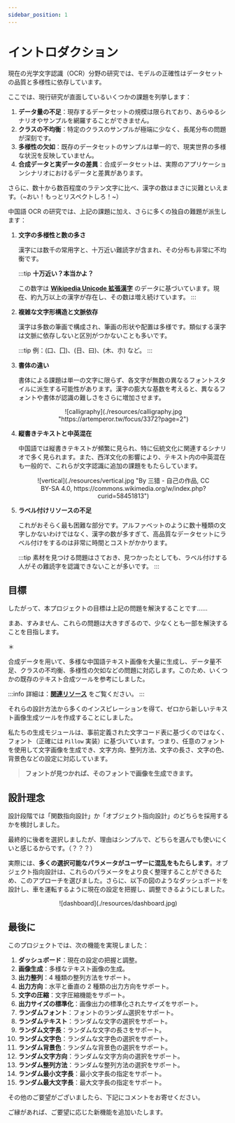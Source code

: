 ```yaml
---
sidebar_position: 1
---
```


# イントロダクション

現在の光学文字認識（OCR）分野の研究では、モデルの正確性はデータセットの品質と多様性に依存しています。

ここでは、現行研究が直面しているいくつかの課題を列挙します：

1. **データ量の不足**：現存するデータセットの規模は限られており、あらゆるシナリオやサンプルを網羅することができません。
2. **クラスの不均衡**：特定のクラスのサンプルが極端に少なく、長尾分布の問題が深刻です。
3. **多様性の欠如**：既存のデータセットのサンプルは単一的で、現実世界の多様な状況を反映していません。
4. **合成データと実データの差異**：合成データセットは、実際のアプリケーションシナリオにおけるデータと差異があります。

さらに、数十から数百程度のラテン文字に比べ、漢字の数はまさに災難といえます。（~おい！もっとリスペクトしろ！~）

中国語 OCR の研究では、上記の課題に加え、さらに多くの独自の難題が派生します：

1. **文字の多様性と数の多さ**

   漢字には数千の常用字と、十万近い難読字が含まれ、その分布も非常に不均衡です。

   :::tip
   **十万近い？本当かよ？**

   この数字は [**Wikipedia Unicode 拡張漢字**](https://zh.wikipedia.org/zh-tw/Wikipedia:Unicode%E6%89%A9%E5%B1%95%E6%B1%89%E5%AD%97) のデータに基づいています。現在、約九万以上の漢字が存在し、その数は増え続けています。
   :::

2. **複雑な文字形構造と文脈依存**

   漢字は多数の筆画で構成され、筆画の形状や配置は多様です。類似する漢字は文脈に依存しないと区別がつかないことも多いです。

   :::tip
   例：(口、囗)、(日、曰)、(木、朩) など。
   :::

3. **書体の違い**

   書体による課題は単一の文字に限らず、各文字が無数の異なるフォントスタイルに派生する可能性があります。漢字の膨大な基数を考えると、異なるフォントや書体が認識の難しさをさらに増加させます。

    <div align="center">
    <figure style={{"width": "70%"}}>
    ![calligraphy](./resources/calligraphy.jpg "https://artemperor.tw/focus/3372?page=2")
    </figure>
    </div>

4. **縦書きテキストと中英混在**

   中国語では縦書きテキストが頻繁に見られ、特に伝統文化に関連するシナリオで多く見られます。また、西洋文化の影響により、テキスト内の中英混在も一般的で、これらが文字認識に追加の課題をもたらしています。

    <div align="center">
    <figure style={{"width": "70%"}}>
    ![vertical](./resources/vertical.jpg "By 三猎 - 自己の作品, CC BY-SA 4.0, https://commons.wikimedia.org/w/index.php?curid=58451813")
    </figure>
    </div>

5. **ラベル付けリソースの不足**

   これがおそらく最も困難な部分です。アルファベットのように数十種類の文字しかないわけではなく、漢字の数が多すぎて、高品質なデータセットにラベル付けをするのは非常に時間とコストがかかります。

   :::tip
   素材を見つける問題はさておき、見つかったとしても、ラベル付けする人がその難読字を認識できないことが多いです。
   :::

## 目標

したがって、本プロジェクトの目標は上記の問題を解決することです……

まあ、すみません、これらの問題は大きすぎるので、少なくとも一部を解決することを目指します。

＊

合成データを用いて、多様な中国語テキスト画像を大量に生成し、データ量不足、クラスの不均衡、多様性の欠如などの問題に対応します。このため、いくつかの既存のテキスト合成ツールを参考にしました。

:::info
詳細は：[**関連リソース**](./tools) をご覧ください。
:::

それらの設計方法から多くのインスピレーションを得て、ゼロから新しいテキスト画像生成ツールを作成することにしました。

私たちの生成モジュールは、事前定義された文字コード表に基づくのではなく、フォント（正確には `Pillow` 実装）に基づいています。つまり、任意のフォントを使用して文字画像を生成でき、文字方向、整列方法、文字の長さ、文字の色、背景色などの設定に対応しています。

> **フォントが見つかれば、そのフォントで画像を生成できます。**

## 設計理念

設計段階では「関数指向設計」か「オブジェクト指向設計」のどちらを採用するかを検討しました。

最終的に後者を選択しましたが、理由はシンプルで、どちらを選んでも使いにくいと感じるからです。（？？？）

実際には、**多くの選択可能なパラメータがユーザーに混乱をもたらします**。オブジェクト指向設計は、これらのパラメータをより良く整理することができるため、このアプローチを選びました。さらに、以下の図のようなダッシュボードを設計し、車を運転するように現在の設定を把握し、調整できるようにしました。

<div align="center">
<figure style={{"width": "90%"}}>
![dashboard](./resources/dashboard.jpg)
</figure>
</div>

## 最後に

このプロジェクトでは、次の機能を実現しました：

1. **ダッシュボード**：現在の設定の把握と調整。
2. **画像生成**：多様なテキスト画像の生成。
3. **出力整列**：4 種類の整列方法をサポート。
4. **出力方向**：水平と垂直の 2 種類の出力方向をサポート。
5. **文字の圧縮**：文字圧縮機能をサポート。
6. **出力サイズの標準化**：画像出力の標準化されたサイズをサポート。
7. **ランダムフォント**：フォントのランダム選択をサポート。
8. **ランダムテキスト**：ランダムな文字の選択をサポート。
9. **ランダム文字長**：ランダムな文字の長さをサポート。
10. **ランダム文字色**：ランダムな文字色の選択をサポート。
11. **ランダム背景色**：ランダムな背景色の選択をサポート。
12. **ランダム文字方向**：ランダムな文字方向の選択をサポート。
13. **ランダム整列方法**：ランダムな整列方法の選択をサポート。
14. **ランダム最小文字長**：最小文字長の指定をサポート。
15. **ランダム最大文字長**：最大文字長の指定をサポート。

その他のご要望がございましたら、下記にコメントをお寄せください。

ご縁があれば、ご要望に応じた新機能を追加いたします。
